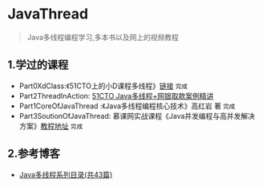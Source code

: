 # JavaThread
> Java多线程编程学习,多本书以及网上的视频教程

## 1.学过的课程

+ Part0XdClass:《51CTO上的小D课程多线程》[链接](http://edu.51cto.com/course/15466.html) `完成`
+ Part2ThreadInAction: [51CTO Java多线程+网银取款案例精讲](http://edu.51cto.com/course/14312.html)
+ Part1CoreOfJavaThread :《Java多线程编程核心技术》高红岩 著 `完成`
+ Part3SoutionOfJavaThread: 慕课网实战课程《Java并发编程与高并发解决方案》[教程地址](https://coding.imooc.com/class/195.html) `完成`

## 2.参考博客

+ [Java多线程系列目录(共43篇)](https://www.cnblogs.com/skywang12345/p/java_threads_category.html)

